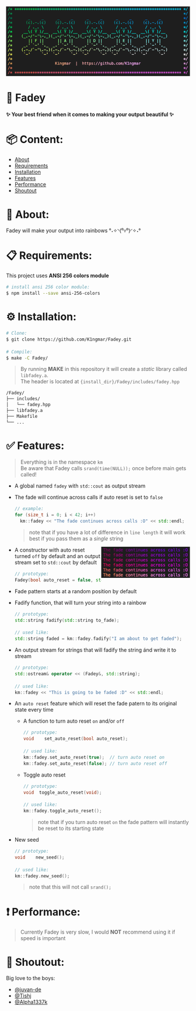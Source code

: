 
<p align="center">
  <img alt="Really cool fadey banner" src="./img/fadey.png" />
</p>

# 🌈 Fadey
#### ✨ Your best friend when it comes to making your output beautiful ✨

# 📦 Content:
* [About](#-about)
* [Requirements](#-requirements)
* [Installation](#%EF%B8%8F-installation)
* [Features](#-features)
* [Performance](#%EF%B8%8F-performance)
* [Shoutout](#-shoutout)

# 📝 About:

Fadey will make your output into rainbows °˖✧◝(⁰▿⁰)◜✧˖°

# 📋 Requirements:
This project uses **ANSI 256 colors module**
```bash
# install ansi 256 color module:
$ npm install --save ansi-256-colors
```

# ⚙️ Installation:
```bash
# Clone:
$ git clone https://github.com/K1ngmar/Fadey.git

# Compile:
$ make -C Fadey/
```
>By running **MAKE** in this repository it will create a *static* library called `libfadey.a`.  
>The header is located at `{install_dir}/Fadey/includes/fadey.hpp`
```text
/Fadey/
├── includes/
│   └── fadey.hpp
├── libfadey.a
├── Makefile
└── ...
```

# ✅ Features:

> Everything is in the namespace `km`  
> Be aware that Fadey calls `srand(time(NULL));` once before main gets called!

* A global named `fadey` with `std::cout` as output stream

* The fade will continue across calls if auto reset is set to `false`
  ```c++
  // example:
  for (size_t i = 0; i < 42; i++)
    km::fadey << "The fade continues across calls :O" << std::endl;
  ```
  > note that if you have a lot of difference in `line length` it will work best if you pass them as a *single* string
  <img alt="Really cool fadey banner" src="./img/fade across calls.png" style="float:right;height:85px;" />

* A constructor with auto reset turned `off` by default and an output stream set to `std::cout` by default
  ```c++
  // prototype:
  Fadey(bool auto_reset = false, std::ostream& stream = std::cout);
  ```

* Fade pattern starts at a random position by default

* Fadify function, that will turn your string into a rainbow
  ```c++
  // prototype:
  std::string fadify(std::string to_fade);

  // used like:
  std::string faded = km::fadey.fadify("I am about to get faded");
  ```

* An output stream for strings that will fadify the string ánd write it to stream
  ```c++
  // prototype:
  std::ostream& operator << (Fadey&, std::string);
  
  // used like:
  km::fadey << "This is going to be faded :D" << std::endl;
  ```

* An `auto reset` feature which will reset the fade patern to its original state every time 

  * A function to turn auto reset `on` and/or `off`
    ```c++
    // prototype:
    void	set_auto_reset(bool auto_reset);

    // used like:
    km::fadey.set_auto_reset(true);  // turn auto reset on
    km::fadey.set_auto_reset(false); // turn auto reset off
    ````

  * Toggle auto reset
    ```c++
    // prototype:
    void  toggle_auto_reset(void);

    // used like:
    km::fadey.toggle_auto_reset();
    ```
    > note that if you turn auto reset `on` the fade pattern will instantly be reset to its starting state
  
*  New seed
    ```c++
    // prototype:
    void	new_seed();

    // used like:
    km::fadey.new_seed();
    ```
    > note that this will not call `srand();`


# ❗️ Performance:
> Currently Fadey is very slow, I would **NOT** recommend using it if speed is important

# 💖 Shoutout:
Big love to the boys:
* [@juvan-de](https://github.com/juvan-de)
* [@Tishj](https://github.com/Tishj)
* [@Alpha1337k](https://github.com/Alpha1337k)